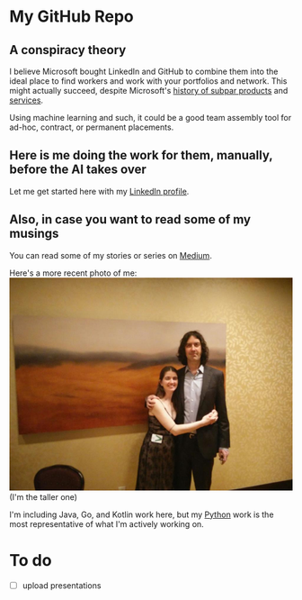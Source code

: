 # My GitHub Repo

## A conspiracy theory
I believe Microsoft bought LinkedIn and GitHub to combine them into the ideal place to find workers and work with your portfolios and network.  This might actually succeed, despite Microsoft's [history of subpar products](https://en.wikipedia.org/wiki/Blue_Screen_of_Death "Blue Screen of Death") and [services](https://nhlife.files.wordpress.com/2013/04/binggoogle.jpg "The best use of Bing").

Using machine learning and such, it could be a good team assembly tool for ad-hoc, contract, or permanent placements.

## Here is me doing the work for them, manually, before the AI takes over

Let me get started here with my [LinkedIn profile](https://www.linkedin.com/in/erik-pohl-0792159/ "My LinkedIn link").

## Also, in case you want to read some of my musings 

You can read some of my stories or series on [Medium](https://medium.com/@erikpohl.444 "My blog on Medium").

Here's a more recent photo of me:
![I'm the taller one](https://github.com/ErikPohl-Lot49-Projects/Erik-Pohl-Repo/blob/master/media/more_recent.jpg "I'm the taller one")
 (I'm the taller one)
 
I'm including Java, Go, and Kotlin work here, but my [Python](https://github.com/ErikPohl-Lot49-Projects/Erik-Pohl-Repo/tree/master/python "<3") work is the most representative of what I'm actively working on.


# To do

- [ ] upload presentations
